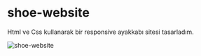 # shoe-website

Html ve Css kullanarak bir responsive ayakkabı sitesi tasarladım.

![shoe-website](https://github.com/ismailertas7221/shoe-website/assets/169456919/dc13b818-5bc4-4553-88f1-e46a96f98271)
